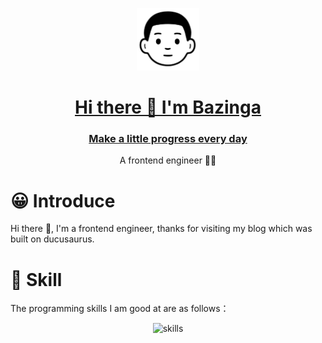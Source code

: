 <p align="center">
  <a href="https://bazinga-blog.vercel.app/">
    <img alt="avatar" src="./static/img/avatar.jpg" width="100" />
    <h1 align="center">Hi there 👋 I'm Bazinga</h1>
    <h3 align="center">Make a little progress every day</h3>
  </a>
</p>
<p align="center">A frontend engineer 👨‍💻</p>

# 😀 Introduce

Hi there 👋, I'm a frontend engineer, thanks for visiting my blog which was built on ducusaurus.

# 💪 Skill

The programming skills I am good at are as follows：

<p align="center">
  <img alt="skills" src="https://skillicons.dev/icons?i=git,react,vue" />
</p>